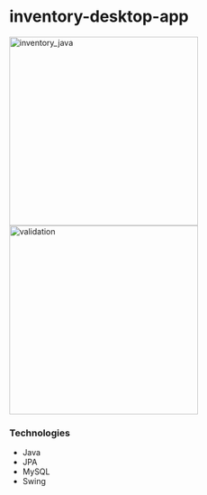 # inventory-desktop-app

<img width="335" alt="inventory_java" src="https://user-images.githubusercontent.com/27458911/121822694-50834a00-cc55-11eb-8a8a-4746c8680d14.png">
<img width="335" alt="validation" src="https://user-images.githubusercontent.com/27458911/122722272-5addaf00-d226-11eb-9c70-04d34e899c24.png">


### Technologies
* Java
* JPA
* MySQL
* Swing
